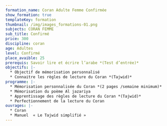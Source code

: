 ```yaml
---
formation_name: Coran Adulte Femme Confirmée
show_formation: true
templateKey: formation
thumbnail: /img/images_formations-01.png
subjects: CORAN FEMME
sub_title: Confirmé
price: 300
discipline: coran
age: Adultes
level: Confirmé
place_avaible: 25
prerequis: Savoir lire et écrire l’arabe *(Test d’entrée)*
objectifs: |-
  * Objectif de mémorisation personnalisé
  * Connaitre les règles de lecture du Coran *(Tajwid)*
programme: |-
  * Mémorisation personnalisée du Coran *(2 pages /semaine minimum)*
  * Mémorisation du poème Al jazariya
  * Apprentissage des règles de lecture du Coran *(Tajwid)*
  * Perfectionnement de la lecture du Coran
ouvrages: |-
  * Coran
  * Manuel  « Le Tajwid simplifié »
---
```

